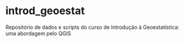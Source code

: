 # introd_geoestat
Repositório de dados e scripts do curso de Introdução à Geoestatística: uma abordagem pelo QGIS
